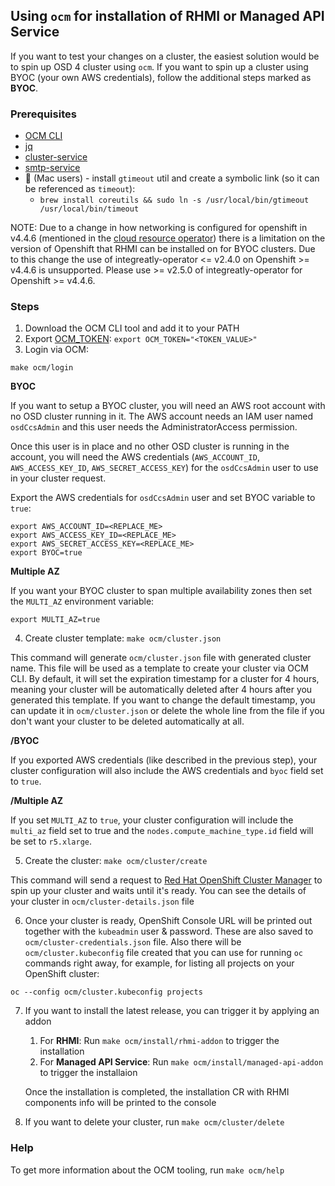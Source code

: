 ## Using `ocm` for installation of RHMI or Managed API Service

If you want to test your changes on a cluster, the easiest solution would be to spin up OSD 4 cluster using `ocm`. If you want to spin up a cluster using BYOC (your own AWS credentials), follow the additional steps marked as **BYOC**.

### Prerequisites
* [OCM CLI](https://github.com/openshift-online/ocm-cli/releases)
* [jq](https://stedolan.github.io/jq/)
* [cluster-service](https://github.com/integr8ly/cluster-service/releases)
* [smtp-service](https://github.com/integr8ly/smtp-service/releases)
* :apple: (Mac users) - install `gtimeout` util and create a symbolic link (so it can be referenced as `timeout`): 
  * `brew install coreutils && sudo ln -s /usr/local/bin/gtimeout /usr/local/bin/timeout`

NOTE: Due to a change in how networking is configured for openshift in v4.4.6 (mentioned in the [cloud resource operator](https://github.com/integr8ly/cloud-resource-operator#supported-openshift-versions)) there is a limitation on the version of Openshift that RHMI can be installed on for BYOC clusters.
Due to this change the use of integreatly-operator <= v2.4.0 on Openshift >= v4.4.6 is unsupported. Please use >= v2.5.0 of integreatly-operator for Openshift >= v4.4.6.

### Steps

1. Download the OCM CLI tool and add it to your PATH
2. Export [OCM_TOKEN](https://github.com/openshift-online/ocm-cli#log-in): `export OCM_TOKEN="<TOKEN_VALUE>"`
3. Login via OCM: 
```
make ocm/login
```

**BYOC**

If you want to setup a BYOC cluster, you will need an AWS root account with no OSD cluster running in it. The AWS account needs an IAM user named `osdCcsAdmin` and this user needs the AdministratorAccess permission.

Once this user is in place and no other OSD cluster is running in the account, you will need the AWS credentials (`AWS_ACCOUNT_ID`, `AWS_ACCESS_KEY_ID`, `AWS_SECRET_ACCESS_KEY`) for the `osdCcsAdmin` user to use in your cluster request.

Export the AWS credentials for `osdCcsAdmin` user and set BYOC variable to `true`:
```
export AWS_ACCOUNT_ID=<REPLACE_ME>
export AWS_ACCESS_KEY_ID=<REPLACE_ME>
export AWS_SECRET_ACCESS_KEY=<REPLACE_ME>
export BYOC=true
```

**Multiple AZ**

If you want your BYOC cluster to span multiple availability zones then set the `MULTI_AZ` environment variable:

```
export MULTI_AZ=true
```

4. Create cluster template: `make ocm/cluster.json`

This command will generate `ocm/cluster.json` file with generated cluster name. This file will be used as a template to create your cluster via OCM CLI.
By default, it will set the expiration timestamp for a cluster for 4 hours, meaning your cluster will be automatically deleted after 4 hours after you generated this template. If you want to change the default timestamp, you can update it in `ocm/cluster.json` or delete the whole line from the file if you don't want your cluster to be deleted automatically at all.

**/BYOC**

If you exported AWS credentials (like described in the previous step), your cluster configuration will also include the AWS credentials and `byoc` field
set to `true`.

**/Multiple AZ**

If you set `MULTI_AZ` to `true`, your cluster configuration will include the `multi_az` field set to true and the `nodes.compute_machine_type.id` field will be set to `r5.xlarge`. 

5. Create the cluster: `make ocm/cluster/create`

This command will send a request to [Red Hat OpenShift Cluster Manager](https://cloud.redhat.com/) to spin up your cluster and waits until it's ready. You can see the details of your cluster in `ocm/cluster-details.json` file

6. Once your cluster is ready, OpenShift Console URL will be printed out together with the `kubeadmin` user & password. These are also saved to `ocm/cluster-credentials.json` file. Also there will be `ocm/cluster.kubeconfig` file created that you can use for running `oc` commands right away, for example, for listing all projects on your OpenShift cluster:

```
oc --config ocm/cluster.kubeconfig projects
```

7. If you want to install the latest release, you can trigger it by applying an addon
    1. For **RHMI**: Run `make ocm/install/rhmi-addon` to trigger the installation
    2. For **Managed API Service**: Run `make ocm/install/managed-api-addon` to trigger the installaion
  
    Once the installation is completed, the installation CR with RHMI components info will be printed to the console

8. If you want to delete your cluster, run `make ocm/cluster/delete`

### Help

To get more information about the OCM tooling, run `make ocm/help`
